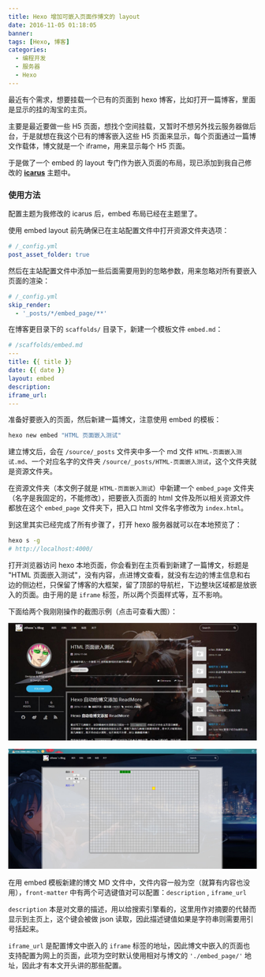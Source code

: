 ```yaml
---
title: Hexo 增加可嵌入页面作博文的 layout
date: 2016-11-05 01:18:05
banner:
tags: [Hexo, 博客]
categories:
  - 编程开发
  - 服务器
  - Hexo
---
```



最近有个需求，想要挂载一个已有的页面到 hexo 博客，比如打开一篇博客，里面是显示的挂的淘宝的主页。

主要是最近要做一些 H5 页面，想找个空间挂载，又暂时不想另外找云服务器做后台，于是就想在我这个已有的博客嵌入这些 H5 页面来显示，每个页面通过一篇博文作载体，博文就是一个 iframe，用来显示每个 H5 页面。

于是做了一个 embed 的 layout 专门作为嵌入页面的布局，现已添加到我自己修改的 [**icarus**](https://github.com/zthxxx/hexo-theme-icarus) 主题中。

### 使用方法

配置主题为我修改的 icarus 后，embed 布局已经在主题里了。

使用 embed layout 前先确保已在主站配置文件中打开资源文件夹选项：

```yaml
# /_config.yml
post_asset_folder: true
```

然后在主站配置文件中添加一些后面需要用到的忽略参数，用来忽略对所有要嵌入页面的渲染：

```yaml
# /_config.yml
skip_render:
  - '_posts/*/embed_page/**'
```

在博客更目录下的 `scaffolds/` 目录下，新建一个模板文件 `embed.md`：

```yaml
# /scaffolds/embed.md
---
title: {{ title }}
date: {{ date }}
layout: embed
description:
iframe_url:
---
```

准备好要嵌入的页面，然后新建一篇博文，注意使用 embed 的模板：

```bash
hexo new embed "HTML 页面嵌入测试"
```

建立博文后，会在 `/source/_posts` 文件夹中多一个 md 文件 `HTML-页面嵌入测试.md`、一个对应名字的文件夹 `/source/_posts/HTML-页面嵌入测试`，这个文件夹就是资源文件夹。

在资源文件夹（本文例子就是 `HTML-页面嵌入测试`）中新建一个 `embed_page` 文件夹（名字是我固定的，不能修改），把要嵌入页面的 html 文件及所以相关资源文件都放在这个 `embed_page` 文件夹下，把入口 html 文件名字修改为 `index.html`。



到这里其实已经完成了所有步骤了，打开 hexo 服务器就可以在本地预览了：

```bash
hexo s -g
# http://localhost:4000/
```

打开浏览器访问 hexo 本地页面，你会看到在主页看到新建了一篇博文，标题是 "HTML 页面嵌入测试"，没有内容，点进博文查看，就没有左边的博主信息和右边的侧边栏，只保留了博客的大框架，留了顶部的导航栏，下边整块区域都是放嵌入的页面。由于用的是 `iframe` 标签，所以两个页面样式等，互不影响。

下面给两个我刚刚操作的截图示例（点击可查看大图）：

![测试首页截图](./20161105-Hexo-Add-Layout-for-Embed-Page/blog-index-with-embed-test-screenshot.png)

![测试博文嵌入截图](./20161105-Hexo-Add-Layout-for-Embed-Page/blog-embed-page-test-screenshot.png)



在用 embed 模板新建的博文 MD 文件中，文件内容一般为空（就算有内容也没用），`front-matter` 中有两个可选键值对可以配置：`description` , `iframe_url`

`description` 本是对文章的描述，用以给搜索引擎看的，这里用作对摘要的代替而显示到主页上，这个键会被做 json 读取，因此描述键值如果是字符串则需要用引号括起来。

`iframe_url` 是配置博文中嵌入的 `iframe` 标签的地址，因此博文中嵌入的页面也支持配置为网上的页面，此项为空时默认使用相对与博文的 `'./embed_page/'` 地址，因此才有本文开头讲的那些配置。
